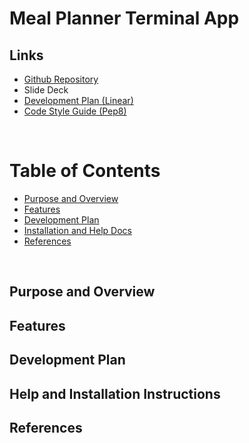 # Meal Planner Terminal App

## Links
* [Github Repository](https://github.com/kvtrice/meal-planner)
* Slide Deck
* [Development Plan (Linear)](https://linear.app/kats-workspace/join/88596d7e69b639b4a651783417b35e23?s=4)
* [Code Style Guide (Pep8)](https://peps.python.org/pep-0008/#documentation-strings)

<br>

# Table of Contents
* [Purpose and Overview](#purpose-and-overview)
* [Features](#features)
* [Development Plan](#development-plan)
* [Installation and Help Docs](#help-and-installation-instructions)
* [References](#references)
<br>

## Purpose and Overview

## Features

## Development Plan

## Help and Installation Instructions

## References